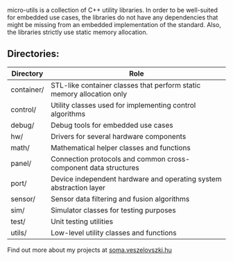 micro-utils is a collection of C++ utility libraries.
In order to be well-suited for embedded use cases, the libraries do not have any dependencies
that might be missing from an embedded implementation of the standard.
Also, the libraries strictly use static memory allocation.

## Directories:
|Directory     |Role                                                                   |
|--------------|-----------------------------------------------------------------------|
| container/   | STL-like container classes that perform static memory allocation only |
| control/     | Utility classes used for implementing control algorithms              |
| debug/       | Debug tools for embedded use cases                                    |
| hw/          | Drivers for several hardware components                               |
| math/        | Mathematical helper classes and functions                             |
| panel/       | Connection protocols and common cross-component data structures       |
| port/        | Device independent hardware and operating system abstraction layer    |
| sensor/      | Sensor data filtering and fusion algorithms                           |
| sim/         | Simulator classes for testing purposes                                |
| test/        | Unit testing utilities                                                |
| utils/       | Low-level utility classes and functions                               |

Find out more about my projects at [soma.veszelovszki.hu](https://soma.veszelovszki.hu)
